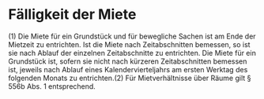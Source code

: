 # Fälligkeit der Miete

(1) Die Miete für ein Grundstück und für bewegliche Sachen ist am Ende der Mietzeit zu entrichten. Ist die Miete nach Zeitabschnitten bemessen, so ist sie nach Ablauf der einzelnen Zeitabschnitte zu entrichten. Die Miete für ein Grundstück ist, sofern sie nicht nach kürzeren Zeitabschnitten bemessen ist, jeweils nach Ablauf eines Kalendervierteljahrs am ersten Werktag des folgenden Monats zu entrichten.(2) Für Mietverhältnisse über Räume gilt § 556b Abs. 1 entsprechend. 

